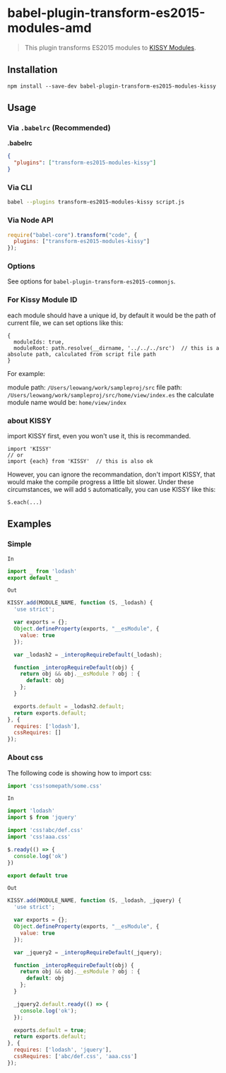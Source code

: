 # babel-plugin-transform-es2015-modules-amd
> This plugin transforms ES2015 modules to [KISSY Modules](http://docs.kissyui.com/1.3/docs/html/api/seed/loader/add.html).

## Installation

```
npm install --save-dev babel-plugin-transform-es2015-modules-kissy
```

## Usage

### Via `.babelrc` (Recommended)

**.babelrc**

```json
{
  "plugins": ["transform-es2015-modules-kissy"]
}
```

### Via CLI

```sh
babel --plugins transform-es2015-modules-kissy script.js
```

### Via Node API

```javascript
require("babel-core").transform("code", {
  plugins: ["transform-es2015-modules-kissy"]
});
```

### Options

See options for `babel-plugin-transform-es2015-commonjs`.

### For Kissy Module ID

each module should have a unique id, by default it would be the path of current file, we can set options like this:
```
{
  moduleIds: true,
  moduleRoot: path.resolve(__dirname, '../../../src')  // this is a absolute path, calculated from script file path
}
```

For example:

module path: `/Users/leowang/work/sampleproj/src`
file path: `/Users/leowang/work/sampleproj/src/home/view/index.es`
the calculate module name would be: `home/view/index`

### about KISSY

import KISSY first, even you won't use it, this is recommanded.

```
import 'KISSY'
// or
import {each} from 'KISSY'  // this is also ok
```

However, you can ignore the recommandation, don't import KISSY, that would make the compile progress a little bit slower.
Under these circumstances, we will add `S` automatically, you can use KISSY like this:

```
S.each(...)
```

## Examples

### Simple

`In`

```javascript
import _ from 'lodash'
export default _
```
`Out`

```javascript
KISSY.add(MODULE_NAME, function (S, _lodash) {
  'use strict';

  var exports = {};
  Object.defineProperty(exports, "__esModule", {
    value: true
  });

  var _lodash2 = _interopRequireDefault(_lodash);

  function _interopRequireDefault(obj) {
    return obj && obj.__esModule ? obj : {
      default: obj
    };
  }

  exports.default = _lodash2.default;
  return exports.default;
}, {
  requires: ['lodash'],
  cssRequires: []
});
```

### About css

The following code is showing how to import css:

```javascript
import 'css!somepath/some.css'
```

`In`

```javascript
import 'lodash'
import $ from 'jquery'

import 'css!abc/def.css'
import 'css!aaa.css'

$.ready(() => {
  console.log('ok')
})

export default true
```

`Out`
```javascript
KISSY.add(MODULE_NAME, function (S, _lodash, _jquery) {
  'use strict';

  var exports = {};
  Object.defineProperty(exports, "__esModule", {
    value: true
  });

  var _jquery2 = _interopRequireDefault(_jquery);

  function _interopRequireDefault(obj) {
    return obj && obj.__esModule ? obj : {
      default: obj
    };
  }

  _jquery2.default.ready(() => {
    console.log('ok');
  });

  exports.default = true;
  return exports.default;
}, {
  requires: ['lodash', 'jquery'],
  cssRequires: ['abc/def.css', 'aaa.css']
});
```
